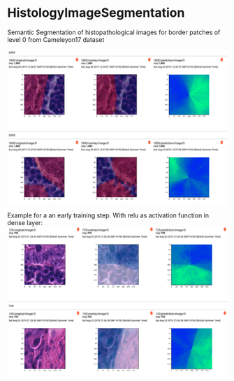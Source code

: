 # HistologyImageSegmentation
Semantic Segmentation of histopathological images
for border patches of level 0 from Cameleyon17 dataset

![alt text](https://raw.githubusercontent.com/yoavalon/HistologyImageSegmentation/master/Selection_137.png)

Example for a an early training step.
With relu as activation function in dense layer:
![alt text](https://raw.githubusercontent.com/yoavalon/HistologyImageSegmentation/master/Selection_134.png)
